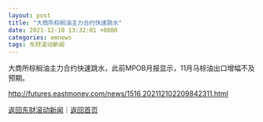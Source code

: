 ```yaml
---
layout: post
title: "大商所棕榈油主力合约快速跳水"
date: 2021-12-10 13:32:01 +0800
categories: emnews
tags: 东财滚动新闻
---
```


大商所棕榈油主力合约快速跳水，此前MPOB月报显示，11月马棕油出口增幅不及预期。

<http://futures.eastmoney.com/news/1516,202112102209842311.html>

[返回东财滚动新闻](//finews.withounder.com/emnews/)｜[返回首页](//finews.withounder.com/)
